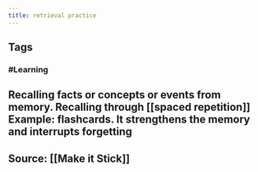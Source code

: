 ```yaml
---
title: retrieval practice
---
```


## Tags
### #Learning
## Recalling facts or concepts or events from memory. Recalling through [[spaced repetition]] Example: flashcards. It strengthens the memory and interrupts forgetting
## Source: [[Make it Stick]]
